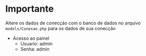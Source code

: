 # Importante
Altere os dados de conecção com o banco de dados no arquivo 
``models/Conexao.php``
para os dados de sua conecção

- Acesso ao painel
  - Usuario: admin
  - Senha: admin
